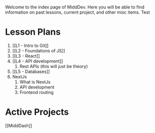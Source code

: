 Welcome to the index page of MiddDev. Here you will be able to find information on past lessons, current project, and other misc items.  Test

# Lesson Plans
1. [[L1 - Intro to Git]]
2. [[L2 - Foundations of JS]]
3. [[L3 - React]]
4. [[L4 - API development]]
	1. Rest APIs (this will just be theory)
5. [[L5 - Databases]]
6. NextJs
	1. What is NextJs
	2. API development
	3. Frontend routing


# Active Projects
[[MiddDash]]
